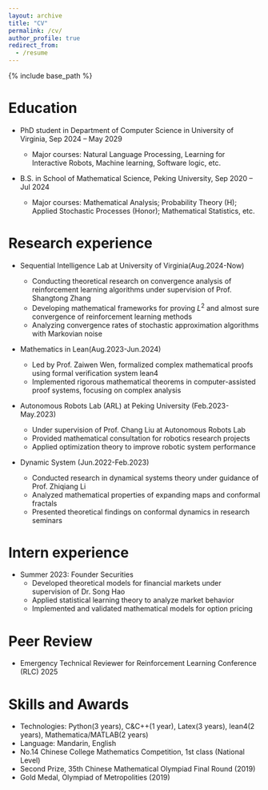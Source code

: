 ```yaml
---
layout: archive
title: "CV"
permalink: /cv/
author_profile: true
redirect_from:
  - /resume
---
```


{% include base_path %}

Education
======
* PhD student in Department of Computer Science in University of Virginia, Sep 2024 – May 2029
  * Major courses: Natural Language Processing, Learning for Interactive Robots, Machine learning, Software logic, etc.

* B.S. in School of Mathematical Science, Peking University, Sep 2020 – Jul 2024
  * Major courses: Mathematical Analysis; Probability Theory (H); Applied Stochastic Processes (Honor); Mathematical Statistics, etc.


Research experience
======
* Sequential Intelligence Lab at University of Virginia(Aug.2024-Now)
  * Conducting theoretical research on convergence analysis of reinforcement learning algorithms under supervision of Prof. Shangtong Zhang
  * Developing mathematical frameworks for proving $L^2$ and almost sure convergence of reinforcement learning methods
  * Analyzing convergence rates of stochastic approximation algorithms with Markovian noise

* Mathematics in Lean(Aug.2023-Jun.2024)
  * Led by Prof. Zaiwen Wen, formalized complex mathematical proofs using formal verification system lean4
  * Implemented rigorous mathematical theorems in computer-assisted proof systems, focusing on complex analysis

* Autonomous Robots Lab (ARL) at Peking University (Feb.2023-May.2023)
  * Under supervision of Prof. Chang Liu at Autonomous Robots Lab
  * Provided mathematical consultation for robotics research projects
  * Applied optimization theory to improve robotic system performance
 
* Dynamic System (Jun.2022-Feb.2023)
  * Conducted research in dynamical systems theory under guidance of Prof. Zhiqiang Li
  * Analyzed mathematical properties of expanding maps and conformal fractals
  * Presented theoretical findings on conformal dynamics in research seminars

Intern experience
======
* Summer 2023: Founder Securities
  * Developed theoretical models for financial markets under supervision of Dr. Song Hao
  * Applied statistical learning theory to analyze market behavior
  * Implemented and validated mathematical models for option pricing
 
Peer Review
======
* Emergency Technical Reviewer for Reinforcement Learning Conference (RLC) 2025
  
Skills and Awards
======
* Technologies: Python(3 years), C\&C++(1 year), Latex(3 years), lean4(2 years), Mathematica/MATLAB(2 years)
* Language: Mandarin, English
* No.14 Chinese College Mathematics Competition, 1st class (National Level)
* Second Prize, 35th Chinese Mathematical Olympiad Final Round (2019)
* Gold Medal, Olympiad of Metropolities (2019)

<!-- Publications
======
  <ul>{% for post in site.publications reversed %}
    {% include archive-single-cv.html %}
  {% endfor %}</ul> -->
  
